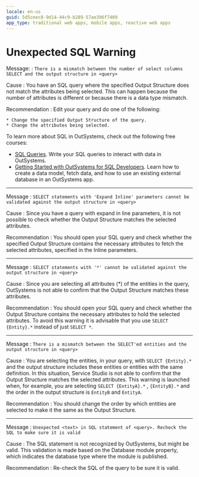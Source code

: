 ```yaml
---
locale: en-us
guid: 5d5ceec8-9d14-44c9-b289-57ae396f7409
app_type: traditional web apps, mobile apps, reactive web apps
---
```


# Unexpected SQL Warning

Message:
:   `There is a mismatch between the number of select columns SELECT and the output structure in <query>`

Cause
:   You have an SQL query where the specified Output Structure does not match the attributes being selected. This can happen because the number of attributes is different or because there is a data type mismatch.

Recommendation
:   Edit your query and do one of the following:

    * Change the specified Output Structure of the query.
    * Change the attributes being selected.

<div class="info" markdown="1">

To learn more about SQL in OutSystems, check out the following free courses:

* [SQL Queries](https://www.outsystems.com/training/courses/146/sql-queries/). Write your SQL queries to interact with data in OutSystems.
* [Getting Started with OutSystems for SQL Developers](https://www.outsystems.com/training/courses/169/getting-started-with-outsystems-for-sql-developers/). Learn how to create a data model, fetch data, and how to use an existing external database in an OutSystems app.


</div>

---

Message
:   `SELECT statements with 'Expand Inline' parameters cannot be validated against the output structure in <query>`

Cause
:   Since you have a query with expand in line parameters, it is not possible to check whether the Output Structure matches the selected attributes.

Recommendation
:   You should open your SQL query and check whether the specified Output Structure contains the necessary attributes to fetch the selected attributes, specified in the Inline parameters.

---

Message
:   `SELECT statements with '*' cannot be validated against the output structure in <query>`

Cause
:   Since you are selecting all attributes (*) of the entities in the query, OutSystems is not able to confirm that the Output Structure matches these attributes.

Recommendation
:   You should open your SQL query and check whether the Output Structure contains the necessary attributes to hold the selected attributes. To avoid this warning it is advisable that you use `SELECT {Entity}.*` instead of just `SELECT *`.

---

Message
:   `There is a mismatch between the SELECT'ed entities and the output structure in <query>`

Cause
:   You are selecting the entities, in your query, with `SELECT {Entity}.*` and the output structure includes these entities or entities with the same definition. In this situation, Service Studio is not able to confirm that the Output Structure matches the selected attributes. This warning is launched when, for example, you are selecting `SELECT {EntityA}.*` , `{EntityB}.*` and the order in the output structure is `EntityB` and `EntityA`.

Recommendation
:   You should change the order by which entities are selected to make it the same as the Output Structure.

---

Message
:   `Unexpected <text> in SQL statement of <query>. Recheck the SQL to make sure it is valid`

Cause
:   The SQL statement is not recognized by OutSystems, but might be valid. This validation is made based on the Database module property, which indicates the database type where the module is published.

Recommendation
:   Re-check the SQL of the query to be sure it is valid.
